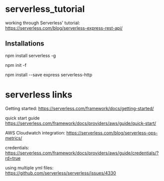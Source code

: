 # serverless_tutorial
working through Serverless' tutorial:
https://serverless.com/blog/serverless-express-rest-api/

## Installations
npm install serverless -g

npm init -f

npm install --save express serverless-http


# serverless links
Getting started:
https://serverless.com/framework/docs/getting-started/

quick start guide
https://serverless.com/framework/docs/providers/aws/guide/quick-start/

AWS Cloudwatch integration:
https://serverless.com/blog/serverless-ops-metrics/

credentials:
https://serverless.com/framework/docs/providers/aws/guide/credentials/?rd=true

using multiple yml files:
https://github.com/serverless/serverless/issues/4330
